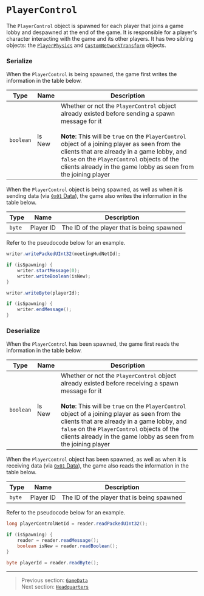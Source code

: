 # `PlayerControl`

The `PlayerControl` object is spawned for each player that joins a game lobby and despawned at the end of the game. It is responsible for a player's character interacting with the game and its other players. It has two sibling objects: the [`PlayerPhysics`](09_playerphysics.md) and [`CustomNetworkTransform`](10_customnetworktransform.md) objects.

### Serialize

When the `PlayerControl` is being spawned, the game first writes the information in the table below.

| Type | Name | Description |
| --- | --- | --- |
| `boolean` | Is New | Whether or not the `PlayerControl` object already existed before sending a spawn message for it<br><br>**Note**: This will be `true` on the `PlayerControl` object of a joining player as seen from the clients that are already in a game lobby, and `false` on the `PlayerControl` objects of the clients already in the game lobby as seen from the joining player |

When the `PlayerControl` object is being spawned, as well as when it is sending data (via [`0x01` Data](../03_gamedata_and_gamedatato_message_types/01_data.md)), the game also writes the information in the table below.

| Type | Name | Description |
| --- | --- | --- |
| `byte` | Player ID | The ID of the player that is being spawned |

Refer to the pseudocode below for an example.

```java
writer.writePackedUInt32(meetingHudNetId);

if (isSpawning) {
    writer.startMessage(0);
    writer.writeBoolean(isNew);
}

writer.writeByte(playerId);

if (isSpawning) {
    writer.endMessage();
}
```

### Deserialize

When the `PlayerControl` has been spawned, the game first reads the information in the table below.

| Type | Name | Description |
| --- | --- | --- |
| `boolean` | Is New | Whether or not the `PlayerControl` object already existed before receiving a spawn message for it<br><br>**Note**: This will be `true` on the `PlayerControl` object of a joining player as seen from the clients that are already in a game lobby, and `false` on the `PlayerControl` objects of the clients already in the game lobby as seen from the joining player |

When the `PlayerControl` object has been spawned, as well as when it is receiving data (via [`0x01` Data](../03_gamedata_and_gamedatato_message_types/01_data.md)), the game also reads the information in the table below.

| Type | Name | Description |
| --- | --- | --- |
| `byte` | Player ID | The ID of the player that is being spawned |

Refer to the pseudocode below for an example.

```java
long playerControlNetId = reader.readPackedUInt32();

if (isSpawning) {
    reader = reader.readMessage();
    boolean isNew = reader.readBoolean();
}

byte playerId = reader.readByte();
```

---

> Previous section: [`GameData`](03_gamedata.md)<br>
> Next section: [`Headquarters`](05_headquarters.md)
